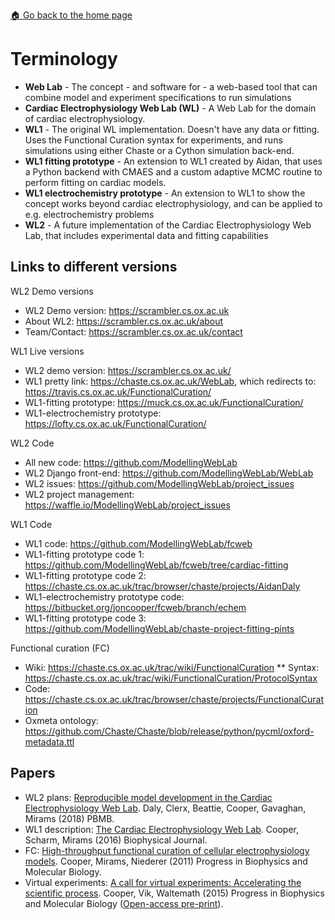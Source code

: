 [🏠 Go back to the home page](./README.md)

# Terminology

* **Web Lab** - The concept - and software for - a web-based tool that can combine model and experiment specifications to run simulations
* **Cardiac Electrophysiology Web Lab (WL)** - A Web Lab for the domain of cardiac electrophysiology.
* **WL1** - The original WL implementation. Doesn't have any data or fitting. Uses the Functional Curation syntax for experiments, and runs simulations using either Chaste or a Cython simulation back-end.
* **WL1 fitting prototype** - An extension to WL1 created by Aidan, that uses a Python backend with CMAES and a custom adaptive MCMC routine to perform fitting on cardiac models.
* **WL1 electrochemistry prototype** - An extension to WL1 to show the concept works beyond cardiac electrophysiology, and can be applied to e.g. electrochemistry problems
* **WL2** - A future implementation of the Cardiac Electrophysiology Web Lab, that includes experimental data and fitting capabilities

## Links to different versions

WL2 Demo versions

* WL2 Demo version: https://scrambler.cs.ox.ac.uk
* About WL2: https://scrambler.cs.ox.ac.uk/about
* Team/Contact: https://scrambler.cs.ox.ac.uk/contact

WL1 Live versions

* WL2 demo version: https://scrambler.cs.ox.ac.uk/
* WL1 pretty link: https://chaste.cs.ox.ac.uk/WebLab, which redirects to: https://travis.cs.ox.ac.uk/FunctionalCuration/
* WL1-fitting prototype: https://muck.cs.ox.ac.uk/FunctionalCuration/
* WL1-electrochemistry prototype: https://lofty.cs.ox.ac.uk/FunctionalCuration/

WL2 Code

* All new code: https://github.com/ModellingWebLab
* WL2 Django front-end: https://github.com/ModellingWebLab/WebLab
* WL2 issues: https://github.com/ModellingWebLab/project_issues
* WL2 project management: https://waffle.io/ModellingWebLab/project_issues

WL1 Code

* WL1 code: https://github.com/ModellingWebLab/fcweb
* WL1-fitting prototype code 1: https://github.com/ModellingWebLab/fcweb/tree/cardiac-fitting
* WL1-fitting prototype code 2: https://chaste.cs.ox.ac.uk/trac/browser/chaste/projects/AidanDaly
* WL1-electrochemistry prototype code: https://bitbucket.org/joncooper/fcweb/branch/echem
* WL1-fitting prototype code 3: https://github.com/ModellingWebLab/chaste-project-fitting-pints

Functional curation (FC)

* Wiki: https://chaste.cs.ox.ac.uk/trac/wiki/FunctionalCuration
** Syntax: https://chaste.cs.ox.ac.uk/trac/wiki/FunctionalCuration/ProtocolSyntax
* Code: https://chaste.cs.ox.ac.uk/trac/browser/chaste/projects/FunctionalCuration
* Oxmeta ontology: https://github.com/Chaste/Chaste/blob/release/python/pycml/oxford-metadata.ttl

## Papers

* WL2 plans: [Reproducible model development in the Cardiac Electrophysiology Web Lab](https://www.sciencedirect.com/science/article/pii/S0079610718300257). Daly, Clerx, Beattie, Cooper, Gavaghan, Mirams (2018) PBMB.
* WL1 description: [The Cardiac Electrophysiology Web Lab](https://www.sciencedirect.com/science/article/pii/S0006349515047530). Cooper, Scharm, Mirams (2016) Biophysical Journal.
* FC: [High-throughput functional curation of cellular electrophysiology models](https://www.sciencedirect.com/science/article/pii/S0079610711000502?via%3Dihub). Cooper, Mirams, Niederer (2011) Progress in Biophysics and Molecular Biology.
* Virtual experiments: [A call for virtual experiments: Accelerating the scientific process](https://www.sciencedirect.com/science/article/pii/S0079610714001825?via%3Dihub). Cooper, Vik, Waltemath (2015) Progress in Biophysics and Molecular Biology ([Open-access pre-print](https://peerj.com/preprints/273/)).

